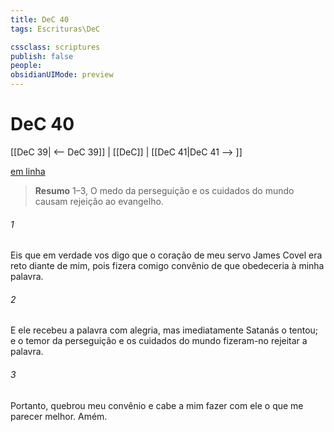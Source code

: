 ```yaml
---
title: DeC 40
tags: Escrituras\DeC

cssclass: scriptures
publish: false
people:
obsidianUIMode: preview
---
```


# DeC 40
[[DeC 39| <-- DeC 39]] | [[DeC]] | [[DeC 41|DeC 41 --> ]]

[em linha](https://churchofjesuschrist.org/study/scriptures/dc-testament/dc/40?lang=por)

> __Resumo__
1–3, O medo da perseguição e os cuidados do mundo causam rejeição ao evangelho.

###### 1 
Eis que em verdade vos digo que o coração de meu servo James Covel era reto diante de mim, pois fizera comigo convênio de que obedeceria à minha palavra.

###### 2 
E ele recebeu a palavra com alegria, mas imediatamente Satanás o tentou; e o temor da perseguição e os cuidados do mundo fizeram-no rejeitar a palavra.

###### 3 
Portanto, quebrou meu convênio e cabe a mim fazer com ele o que me parecer melhor. Amém.

